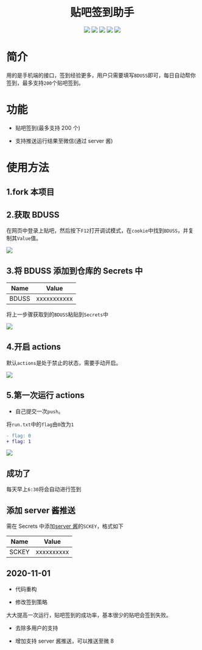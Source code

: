 <div align="center"> 
<h1 align="center">贴吧签到助手</h1>
<img src="https://img.shields.io/github/issues/srcrs/TiebaSignIn?color=green">
<img src="https://img.shields.io/github/stars/srcrs/TiebaSignIn?color=yellow">
<img src="https://img.shields.io/github/forks/srcrs/TiebaSignIn?color=orange">
<img src="https://img.shields.io/github/license/srcrs/TiebaSignIn?color=ff69b4">
<img src="https://img.shields.io/github/languages/code-size/srcrs/TiebaSignIn?color=blueviolet">
</div>

# 简介

用的是手机端的接口，签到经验更多，用户只需要填写`BDUSS`即可，每日自动帮你签到，最多支持`200`个贴吧签到。

# 功能

- 贴吧签到(最多支持 200 个)

- 支持推送运行结果至微信(通过 server 酱)

# 使用方法

## 1.fork 本项目

## 2.获取 BDUSS

在网页中登录上贴吧，然后按下`F12`打开调试模式，在`cookie`中找到`BDUSS`，并复制其`Value`值。

![](./assets/获取BDUSS.gif)

## 3.将 BDUSS 添加到仓库的 Secrets 中

| Name  | Value       |
| ----- | ----------- |
| BDUSS | xxxxxxxxxxx |

将上一步骤获取到的`BDUSS`粘贴到`Secrets`中

![](./assets/添加BDUSS.gif)

## 4.开启 actions

默认`actions`是处于禁止的状态，需要手动开启。

![](./assets/开启actions.gif)

## 5.第一次运行 actions

- 自己提交一次`push`。

将`run.txt`中的`flag`由`0`改为`1`

```patch
- flag: 0
+ flag: 1
```

![](./assets/运行结果.gif)

## 成功了

每天早上`6:30`将会自动进行签到

## 添加 server 酱推送

需在 Secrets 中添加[server 酱](http://sc.ftqq.com/)的`SCKEY`，格式如下

| Name  | Value      |
| ----- | ---------- |
| SCKEY | xxxxxxxxxx |

## 2020-11-01

- 代码重构

- 修改签到策略

大大提高一次运行，贴吧签到的成功率，基本很少的贴吧会签到失败。

- 去除多用户的支持

- 增加支持 server 酱推送，可以推送至微 8
